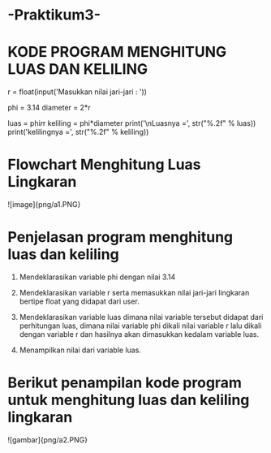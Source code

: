 # -Praktikum3-

# KODE PROGRAM MENGHITUNG LUAS DAN KELILING

r = float(input('Masukkan nilai jari-jari : '))

phi = 3.14
diameter = 2*r

luas = phi*r*r
keliling = phi*diameter
print('\nLuasnya    =', str("%.2f" % luas))
print('kelilingnya =', str("%.2f" % keliling))

# Flowchart Menghitung Luas Lingkaran

![image]{png/a1.PNG}

# Penjelasan program menghitung luas dan keliling

1. Mendeklarasikan variable phi dengan nilai 3.14

2. Mendeklarasikan variable r serta memasukkan nilai jari-jari lingkaran bertipe float yang didapat dari user.

3. Mendeklarasikan variable luas dimana nilai variable tersebut didapat dari perhitungan luas, dimana nilai variable phi dikali nilai variable r lalu dikali dengan variable r dan hasilnya akan dimasukkan kedalam variable luas.

4. Menampilkan nilai dari variable luas.

# Berikut penampilan kode program untuk menghitung luas dan keliling lingkaran

![gambar]{png/a2.PNG}
